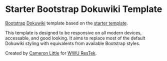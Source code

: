 Starter Bootstrap Dokuwiki Template
======

[Bootstrap](http://twitter.github.io/bootstrap/) [Dokuwiki](https://www.dokuwiki.org/dokuwiki) template
based on the [starter template](https://www.dokuwiki.org/template:starter).

This template is designed to be responsive on all modern devices, accessable, and good looking.
It aims to replace most of the default Dokuwiki styling with equivalents from available Bootstrap styles.

Created by [Cameron Little](http://camlittle.com) for [WWU ResTek](http://restek.wwu.edu).
